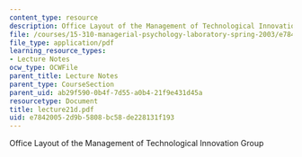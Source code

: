 ```yaml
---
content_type: resource
description: Office Layout of the Management of Technological Innovation Group
file: /courses/15-310-managerial-psychology-laboratory-spring-2003/e78420052d9b5808bc58de228131f193_lecture21d.pdf
file_type: application/pdf
learning_resource_types:
- Lecture Notes
ocw_type: OCWFile
parent_title: Lecture Notes
parent_type: CourseSection
parent_uid: ab29f590-0b4f-7d55-a0b4-21f9e431d45a
resourcetype: Document
title: lecture21d.pdf
uid: e7842005-2d9b-5808-bc58-de228131f193
---
```

Office Layout of the Management of Technological Innovation Group

